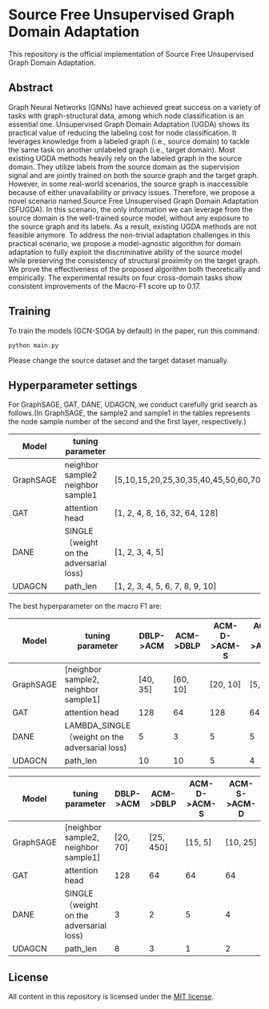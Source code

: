 # Source Free Unsupervised Graph Domain Adaptation

This repository is the official implementation of Source Free Unsupervised Graph Domain Adaptation. 

## Abstract

Graph Neural Networks (GNNs) have achieved great success on a variety of tasks with graph-structural data, among which node classification is an essential one. Unsupervised Graph Domain Adaptation (UGDA) shows its practical value of reducing the labeling cost for node classification. It leverages knowledge from a labeled graph (i.e., source domain) to tackle the same task on another unlabeled graph (i.e., target domain). Most existing UGDA methods heavily rely on the labeled graph in the source domain. They utilize labels from the source domain as the supervision signal and are jointly trained on both the source graph and the target graph. However, in some real-world scenarios, the source graph is inaccessible because of either unavailability or privacy issues. Therefore, we propose a novel scenario named Source Free Unsupervised Graph Domain Adaptation (SFUGDA). In this scenario, the only information we can leverage from the source domain is the well-trained source model, without any exposure to the source graph and its labels. As a result, existing UGDA methods are not feasible anymore. To address the non-trivial adaptation challenges in this practical scenario, we propose a model-agnostic algorithm for domain adaptation to fully exploit the discriminative ability of the source model while preserving the consistency of structural proximity on the target graph. We prove the effectiveness of the proposed algorithm both theoretically and empirically. The experimental results on four cross-domain tasks show consistent improvements of the Macro-F1 score up to 0.17.

## Training

To train the models (GCN-SOGA by default) in the paper, run this command:

```
python main.py
```

Please change the source dataset and the target dataset manually.

## Hyperparameter settings

For GraphSAGE, GAT, DANE, UDAGCN, we conduct carefully grid search as follows.(In GraphSAGE, the sample2 and sample1 in the tables represents the node sample number of the second and the first layer, respectively.)

| Model     | tuning parameter                        |                                                              |
| --------- | --------------------------------------- | ------------------------------------------------------------ |
| GraphSAGE | neighbor sample2    neighbor sample1    | [5,10,15,20,25,30,35,40,45,50,60,70,80,90,100,150,200,250,300,350,400,450,500] |
| GAT       | attention head                          | [1, 2, 4, 8, 16, 32, 64, 128]                                |
| DANE      | SINGLE（weight on the adversarial loss) | [1, 2, 3, 4, 5]                                              |
| UDAGCN    | path_len                                | [1, 2, 3, 4, 5, 6, 7, 8, 9, 10]                              |

The best hyperparameter on the macro F1 are:

| Model     | tuning parameter                               | DBLP->ACM | ACM->DBLP | ACM-D->ACM-S | ACM-S->ACM-D |
| --------- | ---------------------------------------------- | --------- | --------- | ------------ | ------------ |
| GraphSAGE | [neighbor sample2,    neighbor sample1]        | [40, 35]  | [60, 10]  | [20, 10]     | [5, 25]      |
| GAT       | attention head                                 | 128       | 64        | 128          | 64           |
| DANE      | LAMBDA_SINGLE（weight on the adversarial loss) | 5         | 3         | 5            | 5            |
| UDAGCN    | path_len                                       | 10        | 10        | 5            | 4            |



| Model     | tuning parameter                        | DBLP->ACM | ACM->DBLP | ACM-D->ACM-S | ACM-S->ACM-D |
| --------- | --------------------------------------- | --------- | --------- | ------------ | ------------ |
| GraphSAGE | [neighbor sample2,    neighbor sample1] | [20, 70]  | [25, 450] | [15, 5]      | [10, 25]     |
| GAT       | attention head                          | 128       | 64        | 64           | 64           |
| DANE      | SINGLE（weight on the adversarial loss) | 3         | 2         | 5            | 4            |
| UDAGCN    | path_len                                | 8         | 3         | 1            | 2            |


## License

All content in this repository is licensed under the [MIT license](https://github.com/git/git-scm.com/blob/main/MIT-LICENSE.txt).

